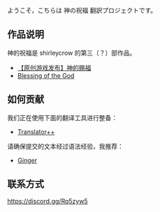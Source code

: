 ようこそ，こちらは 神の祝福 翻訳プロジェクトです。

## 作品说明
神的祝福是 shirleycrow 的第三（？）部作品。

- [【原创游戏发布】神的赐福](http://shirleycrow.lofter.com/post/1d8219d8_e0fa8c8)
- [Blessing of the God](https://minakokojima.itch.io/blessing-of-the-god)

## 如何贡献
我们正在使用下面的翻译工具进行整备：
- [Translator++](https://forums.rpgmakerweb.com/index.php?threads/translator-game-translation-tool.102706/)

请确保提交的文本经过语法经验，我推荐：
- [Ginger](https://www.gingersoftware.com/grammarcheck)

## 联系方式
https://discord.gg/Rq5zyw5
